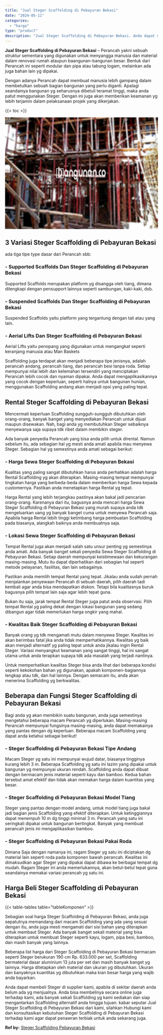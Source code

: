 ```yaml
---
title: "Jual Steger Scaffolding di Pebayuran Bekasi"
date: "2024-05-11"
categories: 
  - "harga"
type: "product"
description: "Jual Steger Scaffolding di Pebayuran Bekasi. Anda dapat membeli Steger di supplier kami, apabila di sekitar daerah anda belum ada yg menjualnya. Anda bisa me..."
---
```


**Jual Steger Scaffolding di Pebayuran Bekasi** – Perancah yakni sebuah struktur sementara yang digunakan untuk menyangga manusia dan material dalam renovasi rumah ataupun baangunan-bangunan besar. Bentuk dari Perancah ini seperti modular dan pipa atau tabung logam, melainkan ada juga bahan lain yg dipakai.

Dengan adanya Perancah dapat membuat manusia lebih gampang dalam membetulkan sebuah bagian bangunan yang perlu diganti. Apalagi seandainya bangunan yg seharusnya dibetuli teramat tinggi, maka anda patut menggunakan Steger. Dengan ini juga akan memberikan keamanan yg lebih terjamin dalam pelaksanaan projek yang dikerjakan.

{{< toc >}}

![Jual Steger Scaffolding di Pebayuran Bekasi](/images/sewa-scaffolding-steger-10.png)

## 3 Variasi Steger Scaffolding di Pebayuran Bekasi

ada tiga tipe type dasar dari Perancah sbb:

### \- Supported Scaffolds Dan Steger Scaffolding di Pebayuran Bekasi

Supported Scaffolds merupakan platform yg disangga oleh tiang, dimana dilengkapi dengan pensupport lainnya seperti sambungan, kaki-kaki, dsb.

### \- Suspended Scaffolds Dan Steger Scaffolding di Pebayuran Bekasi

Suspended Scaffolds yaitu platform yang tergantung dengan tali atau yang lain.

### \- Aerial Lifts Dan Steger Scaffolding di Pebayuran Bekasi

Aerial Lifts yaitu penopang yang digunakan untuk mengangkat seperti keranjang manusia atau Man Baskets

Scaffolding juga terdapat akan menjadi beberapa tipe jenisnya, adalah perancah andang, perancah tiang, dan perancah besi tanpa roda. Setiap mempunyai nilai lebih dan kelemahan tersendiri yang menciptakan Perancah lebih cocok dan nyaman dipakai. Anda dapat mengaplikasikannya yang cocok dengan keperluan, seperti halnya untuk bangunan hunian, menggunakan Scaffolding andang akan menjadi opsi yang paling tepat.

## Rental Steger Scaffolding di Pebayuran Bekasi

Mencermati keperluan Scaffolding sungguh-sungguh dibutuhkan oleh orang-orang, banyak banget yang menyediakan Perancah untuk dijual maupun disewakan. Nah, bagi anda yg membutuhkan Steger sebaiknya menyewanya saja supaya tdk ribet dalam membikin steger.

Ada banyak penyedia Perancah yang bisa anda pilih untuk dirental. Namun sebelum itu, ada sebagian hal yg mesti anda amati apabila mau menyewa Steger. Sebagian hal yg semestinya anda amati sebagai berikut:

### \- Harga Sewa Steger Scaffolding di Pebayuran Bekasi

Kualitas yang paling sangat dibutuhkan harus anda perhatikan adalah harga Rental Scaffolding yg akan diterapkan. Masing-masing tempat mempunyai tingkatan harga yang berbeda-beda dalam memberikan harga Sewa kepada customernya. Pastikan anda menetapkan harga Rental yg tepat.

Harga Rental yang lebih terjangkau pastinya akan bakal jadi pencarian orang-orang. Karenanya dari itu, bagusnya anda mencari harga Sewa Steger Scaffolding di Pebayuran Bekasi yang murah supaya anda tdk mengeluarkan uang yg banyak banget cuma untuk menyewa Perancah saja. Apabila harga Rental lebih tinggi ketimbang harga pembuatan Scaffolding pada biasanya, alangkah baiknya anda membuatnya saja.

### \- Lokasi Sewa Steger Scaffolding di Pebayuran Bekasi

Tempat Rental juga akan menjadi salah satu unsur penting yg semestinya anda amati. Ada banyak banget sekali penyedia Sewa Steger Scaffolding di Pebayuran Bekasi. Setiap daerah mempunyai keistimewaan dan kekurangan masing-masing. Mutu itu dapat diperhatikan dari sebagian hal seperti metode pelayanan, fasilitas, dan lain sebagainya.

Pastikan anda memilih tempat Rental yang tepat. Jikalau anda sudah pernah menjalankan penyewaan Perancah di sebuah daerah, pilih daerah tadi kembali agar anda bisa mendapatkan diskon. Tetapi bila kualitasnya buruk bagusnya pilih tempat lain saja agar lebih tepat guna.

Bukan itu saja, jarak tempat Rental Steger juga patut anda observasi. Pilih tempat Rental yg paling dekat dengan lokasi bangunan yang sedang dibangun agar tidak memerlukan harga ongkir yang mahal.

### \- Kwalitas Baik Steger Scaffolding di Pebayuran Bekasi

Banyak orang yg tdk mengamati mutu dalam menyewa Steger. Kwalitas ini akan berimbas fatal jika anda tidak memperhatikannya. Kwalitas yg baik akan menjadi alternatif yg paling tepat untuk anda jikalau ingin Rental Steger. Variasi menyangkut keamanan yang sangat tinggi, hal ini sangat utama untuk anda terapkan supaya tdk ada masalah yang terjadi nantinya.

Untuk memperhatikan kwalitas Steger bisa anda lihat dari beberapa kondisi seperti kekokohan bahan yg digunakan, apakah komponen-bagiannya lengkap atau tdk, dan hal lainnya. Dengan semacam itu, anda akan menerima Scaffolding yg berkwalitas.

## Beberapa dan Fungsi Steger Scaffolding di Pebayuran Bekasi

Bagi anda yg akan membikin suatu bangunan, anda juga semestinya mengetahui beberapa macam Perancah yg diperlukan. Masing-masing Perancah mempunyai fungsinya masing-masing, anda dapat memakainya yang pantas dengan dg keperluan. Beberapa macam Scaffolding yang dapat anda ketahui sebagai berikut!

### \- Steger Scaffolding di Pebayuran Bekasi Tipe Andang

Macam Steger yg satu ini mempunyai wujud datar, biasanya tingginya kurang lebih 3 m. Beberapa Scaffolding yg satu ini lazim yang dipakai untuk bangunan yg mempunyai ukuran rendah. Scaffolding anda dapat dibuat dengan bermacam jenis material seperti kayu dan bamboo. Kedua bahan tersebut amat efektif dan tidak akan memakan harga dalam kuantitas yang besar.

### \- Steger Scaffolding di Pebayuran Bekasi Model Tiang

Steger yang pantas dengan model andang, untuk model tiang juga bakal jadi bagian jenis Scaffolding yang efektif diterapkan. Untuk ketinggiannya dapat menempuh 10 m dg tinggi minimal 3 m. Perancah yang satu ini seringkali dipakai untuk bangunan bertingkat. Banyak yang membuat perancah jenis ini mengaplikasikan bamboo.

### \- Steger Scaffolding di Pebayuran Bekasi Pakai Roda

Dimana Saja dengan namanya ini, ragam Steger yg satu ini diciptakan dg material lain seperti roda pada komponen bawah perancah. Kwalitas ini dimaksudkan agar Steger yang dipakai dapat dibawa ke berbagai tempat dg mudah. Ragam Steger ini anda memerlukannya, akan betul-betul tepat guna seandainya memakai variasi perancah yg satu ini.

## Harga Beli Steger Scaffolding di Pebayuran Bekasi

{{< table-tables table="tableKomponen" >}}

Sebagian soal harga Steger Scaffolding di Pebayuran Bekasi, anda juga sepatutnya memandang dari macam Scaffolding yang ada yang sesuai dengan itu, anda juga mesti mengamati dari sisi bahan yang diterapkan untuk membaut Steger. Ada banyak banget sekali material yang bisa diterapkan untuk membuat Steger seperti kayu, logam, pipa besi, bamboo, dan masih banyak yang lainnya.

Beberapa list harga dari Steger Scaffolding di Pebayuran Bekasi bermacam seperti Steger berukuran 190 cm Rp. 633.000 per set, Scaffolding bermaterial dasar aluminium 13 juta per set dan masih banyak banget yg lainnya. Harga ditetapkan oleh material dan ukuran yg dibutuhkan. Ukuran dan banyaknya kuantitas yg dibutuhkan maka kian besar harga yang wajib anda bayarkan.

Anda dapat membeli Steger di supplier kami, apabila di sekitar daerah anda belum ada yg menjualnya. Anda bisa membelinya secara online juga terhadap kami, ada banyak sekali Scaffolding yg kami sediakan dan siap mengantarkan Scaffolding alternatif anda hingga tujuan. kabar seputar Jual Steger Scaffolding di Pebayuran Bekasi dari kami, silahkan Hubungi kami dan konsultasikan kebutuhan Steger Scaffolding di Pebayuran Bekasi terhadap kami agar dapat penawran terbiak untuk anda sekarang juga.

**Ref by:** [Steger Scaffolding Pebayuran Bekasi](https://id.wikipedia.org/wiki/Steger)

